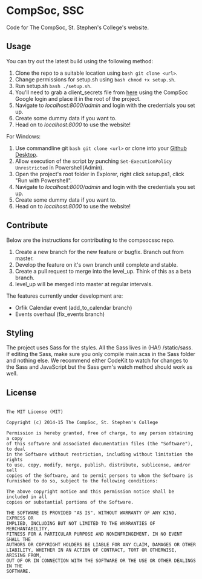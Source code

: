 # CompSoc, SSC

Code for The CompSoc, St. Stephen's College's website.

## Usage

You can try out the latest build using the following method:

1. Clone the repo to a suitable location using ```bash git clone <url>```.
2. Change permissions for setup.sh using ```bash chmod +x setup.sh```.
3. Run setup.sh ```bash ./setup.sh```.
4. You'll need to grab a client_secrets file from [here](console.developers.google.com) using the CompSoc Google login and place it in the root of the project.
5. Navigate to *localhost:8000/admin* and login with the credentials you set up.
6. Create some dummy data if you want to.
7. Head on to *localhost:8000* to use the website!

For Windows:

1. Use commandline git ```bash git clone <url>``` or clone into your [Github Desktop](https://desktop.github.com/).
2. Allow execution of the script by punching ```Set-ExecutionPolicy Unrestricted``` in Powershell(Admin).
3. Open the project's root folder in Explorer, right click setup.ps1, click "Run with Powershell".
5. Navigate to *localhost:8000/admin* and login with the credentials you set up.
6. Create some dummy data if you want to.
7. Head on to *localhost:8000* to use the website!


## Contribute

Below are the instructions for contributing to the compsocssc repo.

1. Create a new branch for the new feature or bugfix. Branch out from master.
2. Develop the feature on it's own branch until complete and stable.
3. Create a pull request to merge into the level_up. Think of this as a beta branch.
4. level_up will be merged into master at regular intervals.

The features currently under development are:

* Orfik Calendar event (add_to_calendar branch)
* Events overhaul (fix_events branch)

## Styling

The project uses Sass for the styles. All the Sass lives in (HA!) /static/sass. If editing the Sass, make sure you only compile main.scss in the Sass folder and nothing else. We recommend either CodeKit to watch for changes to the Sass and JavaScript but the Sass gem's watch method should work as well.

## License

```text

The MIT License (MIT)

Copyright (c) 2014-15 The CompSoc, St. Stephen's College

Permission is hereby granted, free of charge, to any person obtaining a copy
of this software and associated documentation files (the "Software"), to deal
in the Software without restriction, including without limitation the rights
to use, copy, modify, merge, publish, distribute, sublicense, and/or sell
copies of the Software, and to permit persons to whom the Software is
furnished to do so, subject to the following conditions:

The above copyright notice and this permission notice shall be included in all
copies or substantial portions of the Software.

THE SOFTWARE IS PROVIDED "AS IS", WITHOUT WARRANTY OF ANY KIND, EXPRESS OR
IMPLIED, INCLUDING BUT NOT LIMITED TO THE WARRANTIES OF MERCHANTABILITY,
FITNESS FOR A PARTICULAR PURPOSE AND NONINFRINGEMENT. IN NO EVENT SHALL THE
AUTHORS OR COPYRIGHT HOLDERS BE LIABLE FOR ANY CLAIM, DAMAGES OR OTHER
LIABILITY, WHETHER IN AN ACTION OF CONTRACT, TORT OR OTHERWISE, ARISING FROM,
OUT OF OR IN CONNECTION WITH THE SOFTWARE OR THE USE OR OTHER DEALINGS IN THE
SOFTWARE.
```


